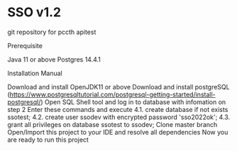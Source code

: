 # SSO v1.2

git repository for pccth apitest

Prerequisite

Java 11 or above
Postgres 14.4.1

Installation Manual

Download and install OpenJDK11 or above
Download and install postgreSQL (https://www.postgresqltutorial.com/postgresql-getting-started/install-postgresql/)
Open SQL Shell tool and log in to database with infomation on step 2
Enter these commands and execute 4.1. create database if not exists ssotest; 4.2. create user ssodev with encrypted password 'sso2022ok'; 4.3. grant all privileges on database ssotest to ssodev;
Clone master branch
Open/Import this project to your IDE and resolve all dependencies
Now you are ready to run this project
